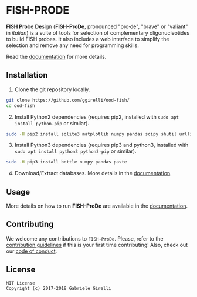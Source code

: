 # FISH-PRODE

**FISH Pro**be **De**sign (**FISH-ProDe**, pronounced "pro‧de", "brave" or "valiant" in *italian*) is a suite of tools for selection of complementary oligonucleotides to build FISH probes. It also includes a web interface to simplify the selection and remove any need for programming skills.

Read the [documentation](https://ggirelli.github.io/fish-prode/) for more details.

Installation
---

1. Clone the git repository locally.

```bash
git clone https://github.com/ggirelli/ood-fish/
cd ood-fish
```

2. Install Python2 dependencies (requires pip2, installed with `sudo apt install python-pip` or similar).

```bash
sudo -H pip2 install sqlite3 matplotlib numpy pandas scipy shutil urllib2 xml zipfile
```

3. Install Python3 dependencies (requires pip3 and python3, installed with `sudo apt install python3 python3-pip` or similar).

```bash
sudo -H pip3 install bottle numpy pandas paste
```

4. Download/Extract databases. More details in the [documentation](https://ggirelli.github.io/fish-prode/).

Usage
---

More details on how to run **FISH-ProDe** are available in the [documentation](https://ggirelli.github.io/fish-prode/).

Contributing
---

We welcome any contributions to `FISH-ProDe`. Please, refer to the [contribution guidelines](https://ggirelli.github.io/fish-prode/contributing) if this is your first time contributing! Also, check out our [code of conduct](https://ggirelli.github.io/fish-prode/code_of_conduct).

License
---

```
MIT License
Copyright (c) 2017-2018 Gabriele Girelli
```